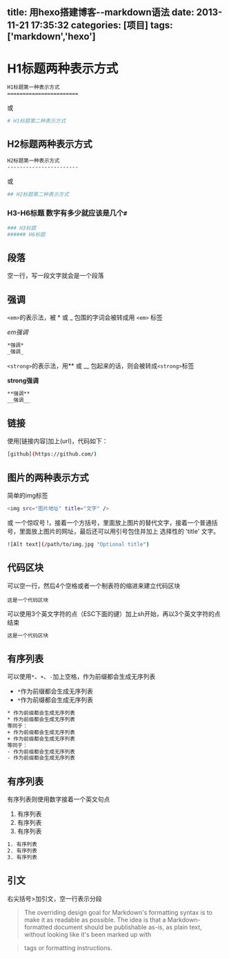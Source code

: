 title: 用hexo搭建博客--markdown语法
date: 2013-11-21 17:35:32
categories: [项目]
tags: ['markdown','hexo']
---

H1标题两种表示方式
=======================

```sh
H1标题第一种表示方式
=======================
```
或
```sh
# H1标题第二种表示方式
```

H2标题两种表示方式
-----------------------

```sh
H2标题第一种表示方式
-----------------------
```
<!--more-->
或
```sh
## H2标题第二种表示方式
```

### H3-H6标题 数字有多少就应该是几个`#`

```sh
### H3标题
###### H6标题
```

段落
----------------

空一行，写一段文字就会是一个段落

强调
----------------
`<em>`的表示法，被 * 或 _ 包围的字词会被转成用 `<em>` 标签

*em强调*

```sh
*强调*
_强调_
```

`<strong>`的表示法，用** 或 __ 包起来的话，则会被转成`<strong>`标签

**strong强调**

```sh
**强调**
__强调__
```

链接
----------------
使用[链接内容]加上(url)，代码如下：

```sh
[github](https://github.com/)
```

图片的两种表示方式
----------------

简单的img标签
```sh
<img src="图片地址" title="文字" />
```
或
一个惊叹号 !，接着一个方括号，里面放上图片的替代文字，接着一个普通括号，里面放上图片的网址，最后还可以用引号包住并加上 选择性的 'title' 文字。
```sh
![Alt text](/path/to/img.jpg "Optional title")
```

代码区块
----------------

可以空一行，然后4个空格或者一个制表符的缩进来建立代码区块

    这是一个代码区块

可以使用3个英文字符的点（ESC下面的键）加上sh开始，再以3个英文字符的点结束
```sh
这是一个代码区块
```

有序列表
-----------------

可以使用`*`、`+`、`-`加上空格，作为前缀都会生成无序列表

* `*`作为前缀都会生成无序列表
* `*`作为前缀都会生成无序列表

```sh
* 作为前缀都会生成无序列表
* 作为前缀都会生成无序列表
等同于：
+ 作为前缀都会生成无序列表
+ 作为前缀都会生成无序列表
等同于：
- 作为前缀都会生成无序列表
- 作为前缀都会生成无序列表
```

有序列表
---------------

有序列表则使用数字接着一个英文句点

1. 有序列表
2. 有序列表
3. 有序列表

```sh
1. 有序列表
2. 有序列表
3. 有序列表
```

引文
-----------------
右尖括号>加引文，空一行表示分段
> The overriding design goal for Markdown's formatting syntax is to make it as readable as possible. The idea is that a
> Markdown-formatted document should be publishable as-is, as plain text, without looking like it's been marked up with

> tags or formatting instructions.



